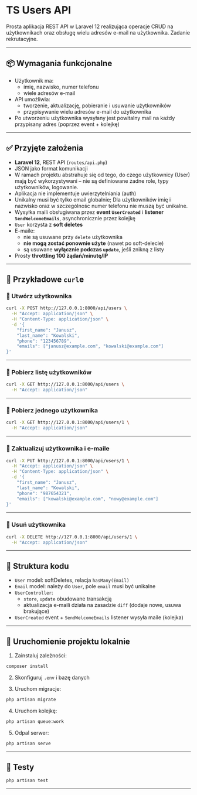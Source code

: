 
# TS Users API

Prosta aplikacja REST API w Laravel 12 realizująca operacje CRUD na użytkownikach oraz obsługę wielu adresów e-mail na użytkownika. Zadanie rekrutacyjne.

---

## 📦 Wymagania funkcjonalne

- Użytkownik ma:
  - imię, nazwisko, numer telefonu
  - wiele adresów e-mail
- API umożliwia:
  - tworzenie, aktualizację, pobieranie i usuwanie użytkowników
  - przypisywanie wielu adresów e-mail do użytkownika
- Po utworzeniu użytkownika wysyłany jest powitalny mail na każdy przypisany adres (poprzez event + kolejkę)

---

## ✅ Przyjęte założenia

- **Laravel 12**, REST API (`routes/api.php`)
- JSON jako format komunikacji
- W ramach projektu abstrahuje się od tego, do czego użytkownicy (User) mają być wykorzystywani – nie są definiowane żadne role, typy użytkowników, logowanie.
- Aplikacja nie implementuje uwierzytelniania (auth)
- Unikalny musi być tylko email globalnie; Dla użytkowników imię i nazwisko oraz w szczególnośc numer telefonu nie muszą być unikalne.
- Wysyłka maili obsługiwana przez **event `UserCreated`** i **listener `SendWelcomeEmails`**, asynchronicznie przez kolejkę
- `User` korzysta z **soft deletes**
- E-maile:
  - nie są usuwane przy `delete` użytkownika
  - **nie mogą zostać ponownie użyte** (nawet po soft-delecie)
  - są usuwane **wyłącznie podczas `update`**, jeśli znikną z listy
- Prosty **throttling 100 żądań/minutę/IP**

---

## 🧪 Przykładowe `curl`e

### 🔹 Utwórz użytkownika

```bash
curl -X POST http://127.0.0.1:8000/api/users \
  -H "Accept: application/json" \
  -H "Content-Type: application/json" \
  -d '{
    "first_name": "Janusz",
    "last_name": "Kowalski",
    "phone": "123456789",
    "emails": ["janusz@example.com", "kowalski@example.com"]
}'
```

---

### 🔹 Pobierz listę użytkowników

```bash
curl -X GET http://127.0.0.1:8000/api/users \
  -H "Accept: application/json"
```

---

### 🔹 Pobierz jednego użytkownika

```bash
curl -X GET http://127.0.0.1:8000/api/users/1 \
  -H "Accept: application/json"
```

---

### 🔹 Zaktualizuj użytkownika i e-maile

```bash
curl -X PUT http://127.0.0.1:8000/api/users/1 \
  -H "Accept: application/json" \
  -H "Content-Type: application/json" \
  -d '{
    "first_name": "Janusz",
    "last_name": "Kowalski",
    "phone": "987654321",
    "emails": ["kowalski@example.com", "nowy@example.com"]
}'
```

---

### 🔹 Usuń użytkownika

```bash
curl -X DELETE http://127.0.0.1:8000/api/users/1 \
  -H "Accept: application/json"
```

---

## 🧩 Struktura kodu

- `User` model: softDeletes, relacja `hasMany(Email)`
- `Email` model: należy do `User`, pole `email` musi być unikalne
- `UserController`:
  - `store`, `update` obudowane transakcją
  - aktualizacja e-maili działa na zasadzie `diff` (dodaje nowe, usuwa brakujące)
- `UserCreated` event + `SendWelcomeEmails` listener wysyła maile (kolejka)

---

## 🚀 Uruchomienie projektu lokalnie

1. Zainstaluj zależności:

```bash
composer install
```

2. Skonfiguruj `.env` i bazę danych

3. Uruchom migracje:

```bash
php artisan migrate
```

4. Uruchom kolejkę:

```bash
php artisan queue:work
```

5. Odpal serwer:

```bash
php artisan serve
```

---

## 🧪 Testy

```bash
php artisan test
```

---
